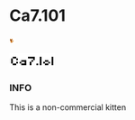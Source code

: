 # Ca7.101

![101ca7](101ca7.png)

![ca7.1o1](cat.lol.png)


### INFO

This is a non-commercial kitten
